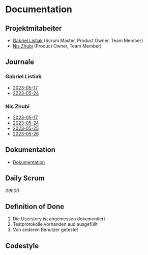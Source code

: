 # Documentation

## Projektmitabeiter

* [Gabriel Listiak](https://github.com/jdoe) (Scrum Master, Product Owner, Team Member)
* [Nis Zhubi](https://github.com/janedoe) (Product Owner, Team Member)

## Journale

### Gabriel Listiak

* [2023-05-17](docs/journale/2023-05-17-Gabriel.md)
* [2023-05-24](docs/journale/2023-05-24-Gabriel.md)

### Nis Zhubi

* [2023-05-17](docs/journale/2023-05-17-Nis.md)
* [2023-05-24](docs/journale/2023-05-24-Nis.md)
* [2023-05-25](docs/journale/2023-05-25-Nis.md)
* [2023-05-26](docs/journale/2023-05-26-Nis.md)

## Dokumentation

* [Dokumentation](docs/documentation.md)

## Daily Scrum

*09h00*

## Definition of Done

1. Die Userstory ist angemessen dokumentiert
2. Testprotokolle vorhanden aud ausgefüllt
3. Von anderen Benutzer getestet

## Codestyle
